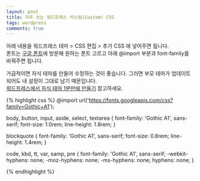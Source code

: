 ```yaml
---
layout: post
title: 자주 쓰는 워드프레스 커스텀(Custom) CSS
tags: wordpress
comments: true
---
```


아래 내용을 워드프레스 테마 > CSS 편집 > 추가 CSS 에 넣어주면 됩니다.   
폰트는 [구글 폰트](https://fonts.google.com/)에 방문해 원하는 폰트 고르고 아래 @import 부분과 font-family를 바꿔주면 됩니다.    
    
가급적이면 자식 테마를 만들어 수정하는 것이 좋습니다. 그러면 부모 테마가 업데이트 되어도 내 설정이 그대로 남기 때문입니다.    
[워드프레스에서 자식 테마 1분만에 만들기](http://devlog.jwgo.kr/2019/04/22/making-child-theme-for-wordpress) 참고하세요.     
        
{% highlight css %}
@import url('https://fonts.googleapis.com/css?family=Gothic+A1');

body,
button,
input,
aside,
select,
textarea {
    font-family: 'Gothic A1', sans-serif;
    font-size: 1.0rem;
		line-height: 1.8rem;
}

 blockquote {
	  font-family: 'Gothic A1', sans-serif;
    font-size: 0.8rem;
	  line-height: 1.4rem; 
}


code,
kbd,
tt,
var,
samp,
pre {
    font-family: 'Gothic A1', sans-serif;
    -webkit-hyphens: none;
    -moz-hyphens: none;
    -ms-hyphens: none;
    hyphens: none;
} 


{% endhighlight %}